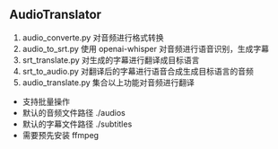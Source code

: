 ## AudioTranslator

1. audio_converte.py
    对音频进行格式转换
2. audio_to_srt.py
    使用 openai-whisper 对音频进行语音识别，生成字幕
3. srt_translate.py
    对生成的字幕进行翻译成目标语言
4. srt_to_audio.py
    对翻译后的字幕进行语音合成生成目标语言的音频
5. audio_translate.py
    集合以上功能对音频进行翻译

* 支持批量操作
* 默认的音频文件路径 ./audios
* 默认的字幕文件路径 ./subtitles
* 需要预先安装 ffmpeg

  
